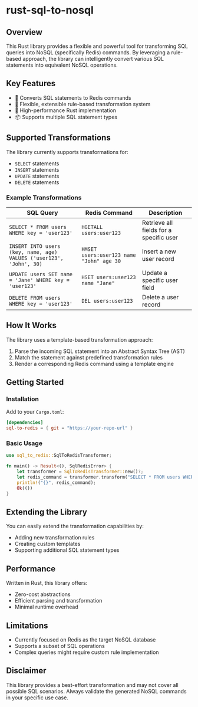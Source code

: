 # rust-sql-to-nosql

## Overview

This Rust library provides a flexible and powerful tool for transforming SQL queries into NoSQL (specifically Redis) commands. By leveraging a rule-based approach, the library can intelligently convert various SQL statements into equivalent NoSQL operations.

## Key Features

- 🔄 Converts SQL statements to Redis commands
- 🧩 Flexible, extensible rule-based transformation system
- 🚀 High-performance Rust implementation
- 📦 Supports multiple SQL statement types

## Supported Transformations

The library currently supports transformations for:

- `SELECT` statements
- `INSERT` statements
- `UPDATE` statements
- `DELETE` statements

### Example Transformations

| SQL Query | Redis Command | Description |
|-----------|---------------|-------------|
| `SELECT * FROM users WHERE key = 'user123'` | `HGETALL users:user123` | Retrieve all fields for a specific user |
| `INSERT INTO users (key, name, age) VALUES ('user123', 'John', 30)` | `HMSET users:user123 name "John" age 30` | Insert a new user record |
| `UPDATE users SET name = 'Jane' WHERE key = 'user123'` | `HSET users:user123 name "Jane"` | Update a specific user field |
| `DELETE FROM users WHERE key = 'user123'` | `DEL users:user123` | Delete a user record |

## How It Works

The library uses a template-based transformation approach:

1. Parse the incoming SQL statement into an Abstract Syntax Tree (AST)
2. Match the statement against predefined transformation rules
3. Render a corresponding Redis command using a template engine

## Getting Started

### Installation

Add to your `Cargo.toml`:

```toml
[dependencies]
sql-to-redis = { git = "https://your-repo-url" }
```

### Basic Usage

```rust
use sql_to_redis::SqlToRedisTransformer;

fn main() -> Result<(), SqlRedisError> {
    let transformer = SqlToRedisTransformer::new()?;
    let redis_command = transformer.transform("SELECT * FROM users WHERE key = 'user123'")?;
    println!("{}", redis_command);
    Ok(())
}
```

## Extending the Library

You can easily extend the transformation capabilities by:

- Adding new transformation rules
- Creating custom templates
- Supporting additional SQL statement types

## Performance

Written in Rust, this library offers:
- Zero-cost abstractions
- Efficient parsing and transformation
- Minimal runtime overhead

## Limitations

- Currently focused on Redis as the target NoSQL database
- Supports a subset of SQL operations
- Complex queries might require custom rule implementation

## Disclaimer

This library provides a best-effort transformation and may not cover all possible SQL scenarios. Always validate the generated NoSQL commands in your specific use case.